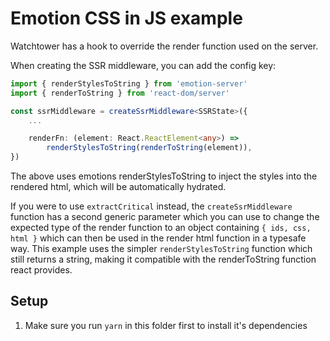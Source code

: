 # Emotion CSS in JS example
Watchtower has a hook to override the render function used on the server.

When creating the SSR middleware, you can add the config key:

``` ts
import { renderStylesToString } from 'emotion-server'
import { renderToString } from 'react-dom/server'

const ssrMiddleware = createSsrMiddleware<SSRState>({
    ...

    renderFn: (element: React.ReactElement<any>) =>
        renderStylesToString(renderToString(element)),
})
```

The above uses emotions renderStylesToString to inject the styles into the rendered html, which will be automatically hydrated.

If you were to use `extractCritical` instead, the `createSsrMiddleware` function has a second generic parameter which you can use to change the expected type of the render function to an object containing `{ ids, css, html }` which can then be used in the render html function in a typesafe way. This example uses the simpler `renderStylesToString` function which still returns a string, making it compatible with the renderToString function react provides.

## Setup
1. Make sure you run `yarn` in this folder first to install it's dependencies
